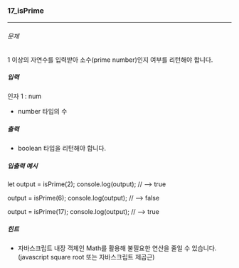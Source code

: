 ### 17_isPrime

***

###### 문제 

1 이상의 자연수를 입력받아 소수(prime number)인지 여부를 리턴해야 합니다.

##### 입력

인자 1 : num
- number 타입의 수

##### 출력

- boolean 타입을 리턴해야 합니다.

##### 입출력 예시

let output = isPrime(2);
console.log(output); // --> true

output = isPrime(6);
console.log(output); // --> false

output = isPrime(17);
console.log(output); // --> true

##### 힌트

- 자바스크립트 내장 객체인 Math를 활용해 불필요한 연산을 줄일 수 있습니다. (javascript square root 또는 자바스크립트 제곱근)